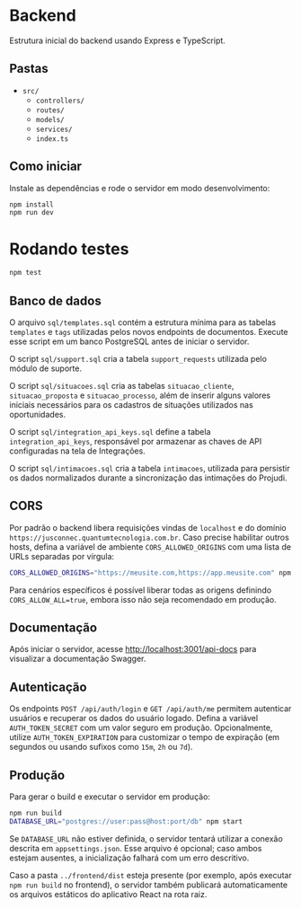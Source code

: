 # Backend

Estrutura inicial do backend usando Express e TypeScript.

## Pastas
- `src/`
  - `controllers/`
  - `routes/`
  - `models/`
  - `services/`
  - `index.ts`

## Como iniciar
Instale as dependências e rode o servidor em modo desenvolvimento:

```bash
npm install
npm run dev

```

# Rodando testes

```bash
npm test
```

## Banco de dados

O arquivo `sql/templates.sql` contém a estrutura mínima para as tabelas `templates` e `tags` utilizadas pelos novos endpoints de documentos. Execute esse script em um banco PostgreSQL antes de iniciar o servidor.

O script `sql/support.sql` cria a tabela `support_requests` utilizada pelo módulo de suporte.

O script `sql/situacoes.sql` cria as tabelas `situacao_cliente`, `situacao_proposta` e `situacao_processo`, além de inserir alguns valores iniciais necessários para os cadastros de situações utilizados nas oportunidades.

O script `sql/integration_api_keys.sql` define a tabela `integration_api_keys`, responsável por armazenar as chaves de API configuradas na tela de Integrações.

O script `sql/intimacoes.sql` cria a tabela `intimacoes`, utilizada para
persistir os dados normalizados durante a sincronização das intimações do
Projudi.

## CORS

Por padrão o backend libera requisições vindas de `localhost` e do domínio `https://jusconnec.quantumtecnologia.com.br`. Caso precise habilitar outros hosts, defina a variável de ambiente `CORS_ALLOWED_ORIGINS` com uma lista de URLs separadas por vírgula:

```bash
CORS_ALLOWED_ORIGINS="https://meusite.com,https://app.meusite.com" npm start
```

Para cenários específicos é possível liberar todas as origens definindo `CORS_ALLOW_ALL=true`, embora isso não seja recomendado em produção.

## Documentação
Após iniciar o servidor, acesse [http://localhost:3001/api-docs](http://localhost:3001/api-docs) para visualizar a documentação Swagger.

## Autenticação

Os endpoints `POST /api/auth/login` e `GET /api/auth/me` permitem autenticar usuários e recuperar os dados do usuário logado.
Defina a variável `AUTH_TOKEN_SECRET` com um valor seguro em produção. Opcionalmente, utilize `AUTH_TOKEN_EXPIRATION` para
customizar o tempo de expiração (em segundos ou usando sufixos como `15m`, `2h` ou `7d`).

## Produção

Para gerar o build e executar o servidor em produção:

```bash
npm run build
DATABASE_URL="postgres://user:pass@host:port/db" npm start
```

Se `DATABASE_URL` não estiver definida, o servidor tentará utilizar a conexão
descrita em `appsettings.json`. Esse arquivo é opcional; caso ambos estejam
ausentes, a inicialização falhará com um erro descritivo.

Caso a pasta `../frontend/dist` esteja presente (por exemplo, após executar
`npm run build` no frontend), o servidor também publicará automaticamente os
arquivos estáticos do aplicativo React na rota raiz.
